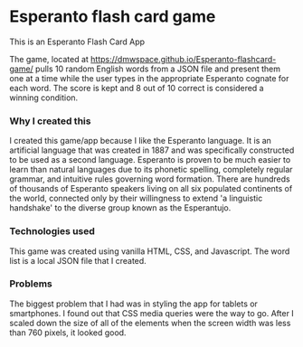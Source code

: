 # Esperanto flash card game

This is an Esperanto Flash Card App

The game, located at https://dmwspace.github.io/Esperanto-flashcard-game/ pulls 10 random English words from a JSON file and present them one at a time while the user types in the appropriate Esperanto cognate for each word. The score is kept and 8 out of 10 correct is considered a winning condition.

### Why I created this

I created this game/app because I like the Esperanto language. It is an artificial language that was created in 1887 and was specifically constructed to be used as a second language. Esperanto is proven to be much easier to learn than natural languages due to its phonetic spelling, completely regular grammar, and intuitive rules governing word formation. There are hundreds of thousands of Esperanto speakers living on all six populated continents of the world, connected only by their willingness to extend 'a linguistic handshake' to the diverse group known as the Esperantujo.

### Technologies used

This game was created using vanilla HTML, CSS, and Javascript. The word list is a local JSON file that I created.

### Problems

The biggest problem that I had was in styling the app for tablets or smartphones. I found out that CSS media queries were the way to go. After I scaled down the size of all of the elements when the screen width was less than 760 pixels, it looked good.


